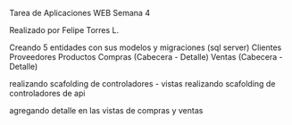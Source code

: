 Tarea de Aplicaciones WEB Semana 4 

Realizado por Felipe Torres L.

Creando 5 entidades con sus modelos y migraciones (sql server)
Clientes
Proveedores
Productos
Compras (Cabecera - Detalle)
Ventas (Cabecera - Detalle)

realizando scafolding de controladores - vistas
realizando scafolding de controladores de api

agregando detalle en las vistas de compras y ventas
